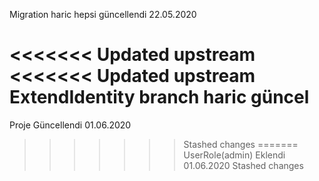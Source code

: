 Migration haric hepsi güncellendi 22.05.2020

<<<<<<< Updated upstream
<<<<<<< Updated upstream
ExtendIdentity branch haric güncel
=======
Proje Güncellendi 01.06.2020
>>>>>>> Stashed changes
=======
UserRole(admin) Eklendi 01.06.2020 
>>>>>>> Stashed changes
